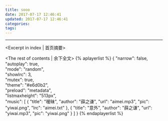 ```yaml
---
title: sooo
date: 2017-07-17 12:46:41
updated: 2017-07-17 12:46:41
categories:
tags:
---
```

---
<Excerpt in index | 首页摘要>  

 <!-- more -->
<The rest of contents | 余下全文>
{% aplayerlist %}
{
"narrow": false,						
"autoplay": true,						
"mode": "random",						
"showlrc": 3,							
"mutex": true,							
"theme": "#e6d0b2",						
"preload": "metadata",					
"listmaxheight": "513px",				
"music": [
        {
            "title": "暧昧",
            "author": "薛之谦",
            "url": "aimei.mp3",
            "pic": "yiwai.png",
            "lrc": "aimei.txt"
        },
        {
            "title": "意外",
            "author": "薛之谦",
            "url": "yiwai.mp3",
            "pic": "yiwai.png"
        }
        ]
}
{% endaplayerlist %}
